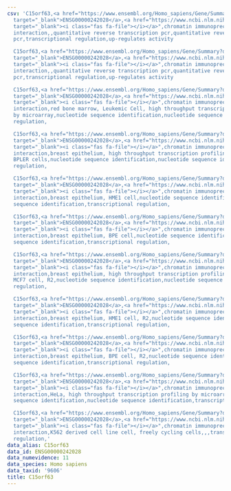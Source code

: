 ```yaml
---
csv: 'C15orf63,<a href="https://www.ensembl.org/Homo_sapiens/Gene/Summary?db=core;g=ENSG00000242028"
  target="_blank">ENSG00000242028</a>,<a href="https://www.ncbi.nlm.nih.gov/pubmed/24361604"
  target="_blank"><i class="fas fa-file"></i></a>",chromatin immunoprecipitation assay,direct
  interaction,,quantitative reverse transcription pcr,quantitative reverse transcription
  pcr,transcriptional regulation,up-regulates activity

  C15orf63,<a href="https://www.ensembl.org/Homo_sapiens/Gene/Summary?db=core;g=ENSG00000242028"
  target="_blank">ENSG00000242028</a>,<a href="https://www.ncbi.nlm.nih.gov/pubmed/24465598"
  target="_blank"><i class="fas fa-file"></i></a>",chromatin immunoprecipitation assay,direct
  interaction,,quantitative reverse transcription pcr,quantitative reverse transcription
  pcr,transcriptional regulation,up-regulates activity

  C15orf63,<a href="https://www.ensembl.org/Homo_sapiens/Gene/Summary?db=core;g=ENSG00000242028"
  target="_blank">ENSG00000242028</a>,<a href="https://www.ncbi.nlm.nih.gov/pubmed/14668476"
  target="_blank"><i class="fas fa-file"></i></a>",chromatin immunoprecipitation assay,direct
  interaction,red bone marrow, Leukemic Cell, high throughput transcription profiling
  by microarray,nucleotide sequence identification,nucleotide sequence identification,transcriptional
  regulation,

  C15orf63,<a href="https://www.ensembl.org/Homo_sapiens/Gene/Summary?db=core;g=ENSG00000242028"
  target="_blank">ENSG00000242028</a>,<a href="https://www.ncbi.nlm.nih.gov/pubmed/22863008"
  target="_blank"><i class="fas fa-file"></i></a>",chromatin immunoprecipitation assay,direct
  interaction,breast epithelium, high throughput transcription profiling by microarray,
  BPLER cells,nucleotide sequence identification,nucleotide sequence identification,transcriptional
  regulation,

  C15orf63,<a href="https://www.ensembl.org/Homo_sapiens/Gene/Summary?db=core;g=ENSG00000242028"
  target="_blank">ENSG00000242028</a>,<a href="https://www.ncbi.nlm.nih.gov/pubmed/22863008"
  target="_blank"><i class="fas fa-file"></i></a>",chromatin immunoprecipitation assay,direct
  interaction,breast epithelium, HME1 cell,nucleotide sequence identification,nucleotide
  sequence identification,transcriptional regulation,

  C15orf63,<a href="https://www.ensembl.org/Homo_sapiens/Gene/Summary?db=core;g=ENSG00000242028"
  target="_blank">ENSG00000242028</a>,<a href="https://www.ncbi.nlm.nih.gov/pubmed/22863008"
  target="_blank"><i class="fas fa-file"></i></a>",chromatin immunoprecipitation assay,direct
  interaction,breast epithelium, BPE cell,nucleotide sequence identification,nucleotide
  sequence identification,transcriptional regulation,

  C15orf63,<a href="https://www.ensembl.org/Homo_sapiens/Gene/Summary?db=core;g=ENSG00000242028"
  target="_blank">ENSG00000242028</a>,<a href="https://www.ncbi.nlm.nih.gov/pubmed/22863008"
  target="_blank"><i class="fas fa-file"></i></a>",chromatin immunoprecipitation assay,direct
  interaction,breast epithelium, high throughput transcription profiling by microarray,
  MCF7 cell, R2,nucleotide sequence identification,nucleotide sequence identification,transcriptional
  regulation,

  C15orf63,<a href="https://www.ensembl.org/Homo_sapiens/Gene/Summary?db=core;g=ENSG00000242028"
  target="_blank">ENSG00000242028</a>,<a href="https://www.ncbi.nlm.nih.gov/pubmed/22863008"
  target="_blank"><i class="fas fa-file"></i></a>",chromatin immunoprecipitation assay,direct
  interaction,breast epithelium, HME1 cell, R2,nucleotide sequence identification,nucleotide
  sequence identification,transcriptional regulation,

  C15orf63,<a href="https://www.ensembl.org/Homo_sapiens/Gene/Summary?db=core;g=ENSG00000242028"
  target="_blank">ENSG00000242028</a>,<a href="https://www.ncbi.nlm.nih.gov/pubmed/22863008"
  target="_blank"><i class="fas fa-file"></i></a>",chromatin immunoprecipitation assay,direct
  interaction,breast epithelium, BPE cell, R2,nucleotide sequence identification,nucleotide
  sequence identification,transcriptional regulation,

  C15orf63,<a href="https://www.ensembl.org/Homo_sapiens/Gene/Summary?db=core;g=ENSG00000242028"
  target="_blank">ENSG00000242028</a>,<a href="https://www.ncbi.nlm.nih.gov/pubmed/17216044"
  target="_blank"><i class="fas fa-file"></i></a>",chromatin immunoprecipitation assay,direct
  interaction,HeLa, high throughput transcription profiling by microarray,nucleotide
  sequence identification,nucleotide sequence identification,transcriptional regulation,

  C15orf63,<a href="https://www.ensembl.org/Homo_sapiens/Gene/Summary?db=core;g=ENSG00000242028"
  target="_blank">ENSG00000242028</a>,<a href="https://www.ncbi.nlm.nih.gov/pubmed/23959860"
  target="_blank"><i class="fas fa-file"></i></a>",chromatin immunoprecipitation assay,direct
  interaction,K562 derived cell line cell, freely cycling cells,,,transcriptional
  regulation,'
data_alias: C15orf63
data_id: ENSG00000242028
data_numevidence: 11
data_species: Homo sapiens
data_taxid: '9606'
title: C15orf63
---
```

